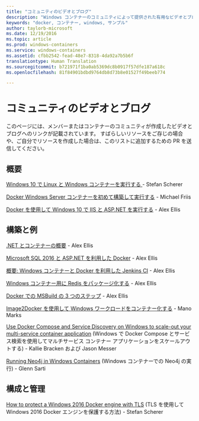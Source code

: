 ```yaml
---
title: "コミュニティのビデオとブログ"
description: "Windows コンテナーのコミュニティによって提供された有用なビデオとブログへのリンク"
keywords: "docker, コンテナー, windows, サンプル"
author: taylorb-microsoft
ms.date: 12/19/2016
ms.topic: article
ms.prod: windows-containers
ms.service: windows-containers
ms.assetid: cfbb2542-fead-48e7-8318-4da92a7b5b6f
translationtype: Human Translation
ms.sourcegitcommit: b721971f1ba0ab5369dc8b0917f57dfe187a618c
ms.openlocfilehash: 81f84901bdbd9764db8d73b8e01527f49beeb774

---
```


# コミュニティのビデオとブログ
このページには、メンバーまたはコンテナーのコミュニティが作成したビデオとブログへのリンクが記載されています。  すばらしいリソースをご存じの場合や、ご自分でリソースを作成した場合は、このリストに追加するための PR を送信してください。

## 概要
[Windows 10 で Linux と Windows コンテナーを実行する ](https://stefanscherer.github.io/run-linux-and-windows-containers-on-windows-10/) - Stefan Scherer

[Docker Windows Server コンテナーを初めて構築して実行する](https://blog.docker.com/2016/09/build-your-first-docker-windows-server-container/) - Michael Friis

[Docker を使用して Windows 10 で IIS と ASP.NET を実行する](http://blog.alexellis.io/run-iis-asp-net-on-windows-10-with-docker/) - Alex Ellis


## 構築と例
[.NET とコンテナーの概要](http://blog.alexellis.io/docker-dotnet-containers/) - Alex Ellis

[Microsoft SQL 2016 と ASP.NET を利用した Docker](http://blog.alexellis.io/docker-does-sql2016-aspnet/) - Alex Ellis

[概要: Windows コンテナーと Docker を利用した Jenkins CI](http://blog.alexellis.io/continuous-integration-docker-windows-containers/) - Alex Ellis

[Windows コンテナー用に Redis をパッケージ化する](http://blog.alexellis.io/packaging-windows-containers/) - Alex Ellis

[Docker での MSBuild の 3 つのステップ](http://blog.alexellis.io/3-steps-to-msbuild-with-docker/) - Alex Ellis

[Image2Docker を使用して Windows ワークロードをコンテナー化する](https://blog.docker.com/2016/10/containerize-windows-workloads-image2docker/) - Mano Marks

[Use Docker Compose and Service Discovery on Windows to scale-out your multi-service container application](https://blogs.technet.microsoft.com/virtualization/2016/10/18/use-docker-compose-and-service-discovery-on-windows-to-scale-out-your-multi-service-container-application/) (Windows で Docker Compose とサービス検索を使用してマルチサービス コンテナー アプリケーションをスケールアウトする) - Kallie Bracken および Jason Messer

[Running Neo4j in Windows Containers](http://glennsarti.github.io/blog/neo4j-nano-containers) (Windows コンテナーでの Neo4j の実行) - Glenn Sarti

## 構成と管理
[How to protect a Windows 2016 Docker engine with TLS](https://stefanscherer.github.io/protecting-a-windows-2016-docker-engine-with-tls/) (TLS を使用して Windows 2016 Docker エンジンを保護する方法) - Stefan Scherer



<!--HONumber=Jan17_HO3-->



